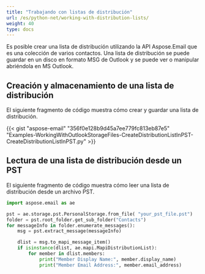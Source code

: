 ```yaml
---
title: "Trabajando con listas de distribución"
url: /es/python-net/working-with-distribution-lists/
weight: 40
type: docs
---
```



Es posible crear una lista de distribución utilizando la API Aspose.Email que es una colección de varios contactos. Una lista de distribución se puede guardar en un disco en formato MSG de Outlook y se puede ver o manipular abriéndola en MS Outlook.
## **Creación y almacenamiento de una lista de distribución**
El siguiente fragmento de código muestra cómo crear y guardar una lista de distribución.



{{< gist "aspose-email" "356f0e128b9d45a7ee779fc813eb87e5" "Examples-WorkingWithOutlookStorageFiles-CreateDistributionListInPST-CreateDistributionListInPST.py" >}}

## **Lectura de una lista de distribución desde un PST**

El siguiente fragmento de código muestra cómo leer una lista de distribución desde un archivo PST.

```py
import aspose.email as ae

pst = ae.storage.pst.PersonalStorage.from_file( "your_pst_file.pst")
folder = pst.root_folder.get_sub_folder("Contacts")
for messageInfo in folder.enumerate_messages():
    msg = pst.extract_message(messageInfo)

    dlist = msg.to_mapi_message_item()
    if isinstance(dlist, ae.mapi.MapiDistributionList):
        for member in dlist.members:
            print("Member Display Name:", member.display_name)
            print("Member Email Address:", member.email_address)
```
